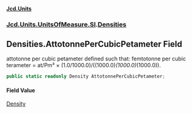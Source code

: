 #### [Jcd.Units](index.md 'index')
### [Jcd.Units.UnitsOfMeasure.SI](Jcd.Units.UnitsOfMeasure.SI.md 'Jcd.Units.UnitsOfMeasure.SI').[Densities](Densities.md 'Jcd.Units.UnitsOfMeasure.SI.Densities')

## Densities.AttotonnePerCubicPetameter Field

attotonne per cubic petameter defined such that: femtotonne per cubic terameter = at/Pm³ × (1.0/1000.0)/((1000.0)*(1000.0)*(1000.0)).

```csharp
public static readonly Density AttotonnePerCubicPetameter;
```

#### Field Value
[Density](Density.md 'Jcd.Units.UnitTypes.Density')